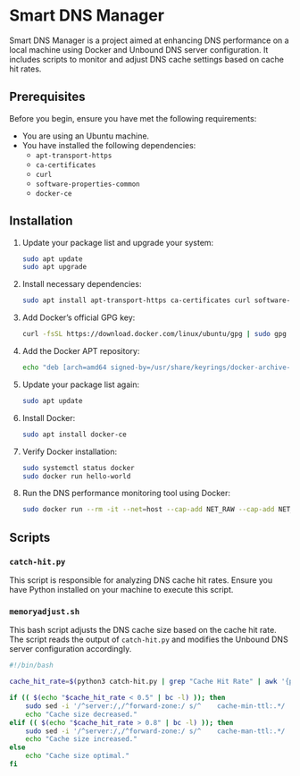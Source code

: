 # Smart DNS Manager

Smart DNS Manager is a project aimed at enhancing DNS performance on a local machine using Docker and Unbound DNS server configuration. It includes scripts to monitor and adjust DNS cache settings based on cache hit rates.

## Prerequisites

Before you begin, ensure you have met the following requirements:
- You are using an Ubuntu machine.
- You have installed the following dependencies:
  - `apt-transport-https`
  - `ca-certificates`
  - `curl`
  - `software-properties-common`
  - `docker-ce`

## Installation

1. Update your package list and upgrade your system:
    ```bash
    sudo apt update
    sudo apt upgrade
    ```

2. Install necessary dependencies:
    ```bash
    sudo apt install apt-transport-https ca-certificates curl software-properties-common
    ```

3. Add Docker’s official GPG key:
    ```bash
    curl -fsSL https://download.docker.com/linux/ubuntu/gpg | sudo gpg --dearmor -o /usr/share/keyrings/docker-archive-keyring.gpg
    ```

4. Add the Docker APT repository:
    ```bash
    echo "deb [arch=amd64 signed-by=/usr/share/keyrings/docker-archive-keyring.gpg] https://download.docker.com/linux/ubuntu $(lsb_release -cs) stable" | sudo tee /etc/apt/sources.list.d/docker.list > /dev/null
    ```

5. Update your package list again:
    ```bash
    sudo apt update
    ```

6. Install Docker:
    ```bash
    sudo apt install docker-ce
    ```

7. Verify Docker installation:
    ```bash
    sudo systemctl status docker
    sudo docker run hello-world
    ```

8. Run the DNS performance monitoring tool using Docker:
    ```bash
    sudo docker run --rm -it --net=host --cap-add NET_RAW --cap-add NET_ADMIN --name dnsmonitor ghcr.io/mosajjal/dnsmonster:latest --devName lo --stdoutOutputType=1 > /path/to/dns.out
    ```

## Scripts

### `catch-hit.py`

This script is responsible for analyzing DNS cache hit rates. Ensure you have Python installed on your machine to execute this script.

### `memoryadjust.sh`

This bash script adjusts the DNS cache size based on the cache hit rate. The script reads the output of `catch-hit.py` and modifies the Unbound DNS server configuration accordingly.

```bash
#!/bin/bash

cache_hit_rate=$(python3 catch-hit.py | grep "Cache Hit Rate" | awk '{print $4}')

if (( $(echo "$cache_hit_rate < 0.5" | bc -l) )); then
    sudo sed -i '/^server:/,/^forward-zone:/ s/^    cache-min-ttl:.*/    cache-min-ttl: 3500/' /etc/unbound/unbound.conf
    echo "Cache size decreased."
elif (( $(echo "$cache_hit_rate > 0.8" | bc -l) )); then
    sudo sed -i '/^server:/,/^forward-zone:/ s/^    cache-man-ttl:.*/    cache-min-ttl: 90000/' /etc/unbound/unbound.conf
    echo "Cache size increased."
else
    echo "Cache size optimal."
fi
